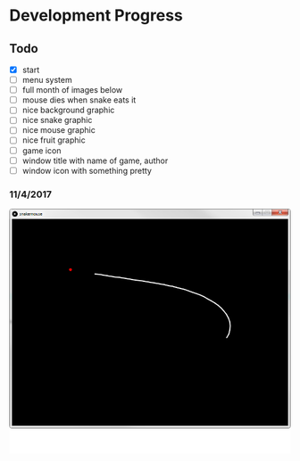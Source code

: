 # Development Progress

## Todo

- [x] start
- [ ] menu system
- [ ] full month of images below
- [ ] mouse dies when snake eats it
- [ ] nice background graphic
- [ ] nice snake graphic
- [ ] nice mouse graphic
- [ ] nice fruit graphic
- [ ] game icon
- [ ] window title with name of game, author
- [ ] window icon with something pretty

### 11/4/2017

![NOVEMBER_4](progress/NOVEMBER_4.png)
